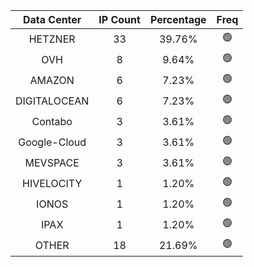 | Data Center | IP Count | Percentage | Freq |
|:------------:|:--------:|:-----------:|:-----:|
| HETZNER | 33 | 39.76% | 🟢 |
| OVH | 8 | 9.64% | 🟢 |
| AMAZON | 6 | 7.23% | 🟢 |
| DIGITALOCEAN | 6 | 7.23% | 🟢 |
| Contabo | 3 | 3.61% | 🟢 |
| Google-Cloud | 3 | 3.61% | 🟢 |
| MEVSPACE | 3 | 3.61% | 🟢 |
| HIVELOCITY | 1 | 1.20% | 🟢 |
| IONOS | 1 | 1.20% | 🟢 |
| IPAX | 1 | 1.20% | 🟢 |
| OTHER | 18 | 21.69% | 🟢 |